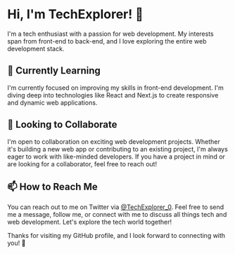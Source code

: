 # Hi, I'm TechExplorer! 👋

I'm a tech enthusiast with a passion for web development. My interests span from front-end to back-end, and I love exploring the entire web development stack.

## 🌱 Currently Learning

I'm currently focused on improving my skills in front-end development. I'm diving deep into technologies like React and Next.js to create responsive and dynamic web applications.

## 💞 Looking to Collaborate

I'm open to collaboration on exciting web development projects. Whether it's building a new web app or contributing to an existing project, I'm always eager to work with like-minded developers. If you have a project in mind or are looking for a collaborator, feel free to reach out!

## 📫 How to Reach Me

You can reach out to me on Twitter via [@TechExplorer_0](https://twitter.com/TechExplorer_0). Feel free to send me a message, follow me, or connect with me to discuss all things tech and web development. Let's explore the tech world together!

Thanks for visiting my GitHub profile, and I look forward to connecting with you! 🚀
